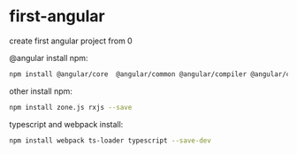 # first-angular
create first angular project from 0

 @angular install npm:
```bash
npm install @angular/core  @angular/common @angular/compiler @angular/compiler-cli @angular/platform-browser --save
```
other install npm:
```bash
npm install zone.js rxjs --save
```
typescript and webpack install:
```bash
npm install webpack ts-loader typescript --save-dev
```